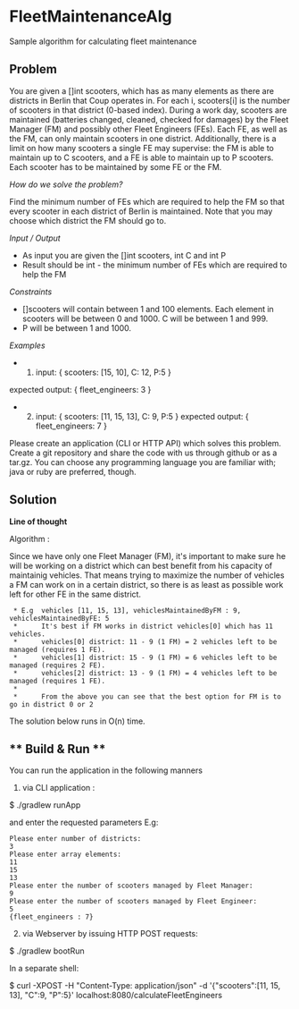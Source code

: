 # FleetMaintenanceAlg
Sample algorithm for calculating fleet maintenance


**Problem**
-------------
You are given a []int scooters, which has as many elements as there are
districts in Berlin that Coup operates in. For each i, scooters[i] is the
number of scooters in that district (0-based index).
During a work day, scooters are maintained (batteries changed, cleaned,
checked for damages) by the Fleet Manager (FM) and possibly other Fleet
Engineers (FEs). Each FE, as well as the FM, can only maintain scooters in
one district. Additionally, there is a limit on how many scooters a single
FE may supervise: the FM is able to maintain up to C scooters, and a FE is
able to maintain up to P scooters. Each scooter has to be maintained by some FE or the FM.

_How do we solve the problem?_

Find the minimum number of FEs which are required to help the FM so that every scooter in each district of Berlin is maintained. Note that you may choose which district the FM should go to.

*Input / Output*
* As input you are given the []int scooters, int C and int P
* Result should be int - the minimum number of FEs which are required to help the FM

*Constraints*
* []scooters will contain between 1 and 100 elements. Each element in scooters will be between 0 and 1000. C will be between 1 and 999.
* P will be between 1 and 1000.

*Examples*
* 1) input:
{ scooters: [15, 10],
C: 12,
P:5 }

expected output:
{ fleet_engineers: 3 }
 
* 2) input:
{ scooters: [11, 15, 13],
C: 9,
P:5 }
expected output:
{ fleet_engineers: 7 }

Please create an application (CLI or HTTP API) which solves this problem. Create a git repository and share the code with us through github or as a tar.gz. You can choose any programming language you are familiar with; java or ruby are preferred, though.


**Solution**
-------------

**Line of thought**

 Algorithm :
 
 Since we have only one Fleet Manager (FM), it's important to make sure he will be working on a district which can best benefit from his capacity of maintainig vehicles.
 That means trying to maximize the number of vehicles a FM can work on in a certain district, so there is as least as possible work left for other FE in the same district.
 
     * E.g  vehicles [11, 15, 13], vehiclesMaintainedByFM : 9, vehiclesMaintainedByFE: 5
     *      It's best if FM works in district vehicles[0] which has 11 vehicles.
     *      vehicles[0] district: 11 - 9 (1 FM) = 2 vehicles left to be managed (requires 1 FE).
     *      vehicles[1] district: 15 - 9 (1 FM) = 6 vehicles left to be managed (requires 2 FE).
     *      vehicles[2] district: 13 - 9 (1 FM) = 4 vehicles left to be managed (requires 1 FE).
     *
     *      From the above you can see that the best option for FM is to go in district 0 or 2
 
 The solution below runs in O(n) time.


** Build & Run **
-------------

You can run the application in the following manners

1. via CLI application :

$ ./gradlew runApp

and enter the requested parameters 
E.g:
````
Please enter number of districts:
3
Please enter array elements:
11
15
13
Please enter the number of scooters managed by Fleet Manager:
9
Please enter the number of scooters managed by Fleet Engineer:
5
{fleet_engineers : 7}
````

2. via Webserver by issuing HTTP POST requests:

$ ./gradlew bootRun

In a separate shell:

$ curl -XPOST -H "Content-Type: application/json" -d '{"scooters":[11, 15, 13], "C":9, "P":5}' localhost:8080/calculateFleetEngineers